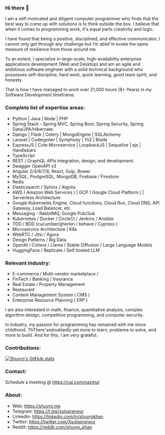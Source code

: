 ### Hi there 👋


I am a self-motivated and diligent computer programmer who finds that the best way to come up with solutions is to think outside the box. I believe that when it comes to programming work, it's equal parts creativity and logic.

I have found that being a positive, disciplined, and effective communicator, I cannot only get through any challenge but I’m ableI'm evoke the same measure of resilience from those around me.

To an extent, I specialize in large-scale, high-availability enterprise applications development (Web and Desktop) and am an agile and ambitious software engineer with a solid technical background who possesses self-discipline, hard work, quick learning, good team spirit, and honesty.

That is how I have managed to work over 21,000 hours (8+ Years) in my Software Development timeframe.

### Complete list of expertise areas:
- Python | Java | Node | PHP
- Spring Stack - Spring MVC, Spring Boot, Spring Security, Spring Data/JPA/Hibernate.
- Django | Flask | Celery | MongoEngine | SQLAlchemy
- Laravel | Codeigniter | Symphony | Yii2 | Blade
- ExpressJS | Cote Microservice | LoopbackJS | Sequelize | ejs | Handlebars
- TypeScript
- REST / GraphQL APIs integration, design, and development.
- Swagger OpenAPI v3
- Angular 2/4/6/7/8, React, Gulp, Bower.
- MySQL, PostgreSQL, MongoDB, Firebase / Firestore 
- Redis
- Elasticsearch / Sphinx / Algolia
- AWS ( Amazon Web Services ) | GCP ( Google Cloud Platform ) | Serverless Architecture
- Google Kubernetes Engine, Cloud functions, Cloud Run, Cloud DNS, API Gateway, Load Balancer, etc
- Messaging - RabbitMQ, Google Pub/Sub
- Kubernetes / Docker / CircleCI / Jenkins / Ansible
- TDD / BDD (cucumber/gherkin / behave / Cypress )
- Microservice Architecture | K8s
- WebRTC / Jitsi / Agora
- Design Patterns / Big Data
- OpenAI / Cohere / Llama / Stable Diffusion / Large Language Models
- HuggingFace / Replicate / Self hosted LLM

### Relevant Industry:
- E-commerce / Multi-vendor marketplace /
- FinTech / Banking / Insurance
- Real Estate / Property Management
- Restaurant
- Content Management System ( CMS )
- Enterprise Resource Planning ( ERP )

I am also interested in math, finance, quantitative analysis, complex algorithm design, competitive programming, and computer security.

In industry, my passion for programming has remained with me since childhood. ThThere'sndoubtedly yet more to learn, problems to solve, and more to build. And for this, I am very grateful.

### Contributions:
[![Shuvro's GitHub stats](https://github-readme-stats-shuvro.vercel.app/api?username=shuvro&count_private=true&show_icons=true)](https://github.com/shuvro/github-readme-stats)

### Contact:
Schedule a meeting @ https://cal.com/nazmul

### About:
- Web: https://shuvro.me
- Telegram:  https://t.me/xolopreneur
- LinkedIn: https://linkedin.com/in/shuvrokhan
- Twitter: https://twitter.com/Xsolopreneur
- Reddit: https://reddit.com/shuvro_khan
